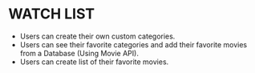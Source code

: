 # WATCH LIST

- Users can create their own custom categories.
- Users can see their favorite categories and add their favorite movies from a Database (Using Movie API).
- Users can create list of their favorite movies.
